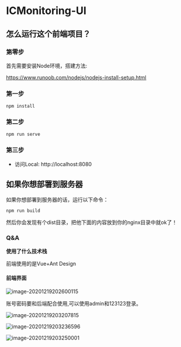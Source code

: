 # ICMonitoring-UI

## 怎么运行这个前端项目？

### 第零步

首先需要安装Node环境，搭建方法:

https://www.runoob.com/nodejs/nodejs-install-setup.html

### 第一步

```shell
npm install
```

### 第二步
```
npm run serve
```

### 第三步

- 访问Local:   http://localhost:8080

## 如果你想部署到服务器

如果你想部署到服务器的话，运行以下命令：

```
npm run build
```

然后你会发现有个dist目录，把他下面的内容放到你的nginx目录中就ok了！

### Q&A

**使用了什么技术栈**

前端使用的是Vue+Ant Design

#### 前端界面

![image-20201219202600115](https://cdn.jsdelivr.net/gh/kklll/Resources@master/pics/image-20201219202600115.png)

账号密码要和后端配合使用,可以使用admin和123123登录。

![image-20201219203207815](https://cdn.jsdelivr.net/gh/kklll/Resources@master/pics/image-20201219203207815.png)

![image-20201219203236596](https://cdn.jsdelivr.net/gh/kklll/Resources@master/pics/image-20201219203236596.png)

![image-20201219203250001](https://cdn.jsdelivr.net/gh/kklll/Resources@master/pics/image-20201219203250001.png)

